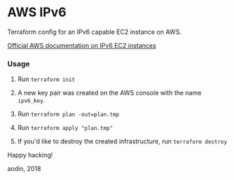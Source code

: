 AWS IPv6
====

Terraform config for an IPv6 capable EC2 instance on AWS.

[Official AWS documentation on IPv6 EC2 instances](https://docs.aws.amazon.com/AmazonVPC/latest/UserGuide/vpc-subnets-commands-example-ipv6.html)

### Usage

1. Run `terraform init`

2. A new key pair was created on the AWS console with the name `ipv6_key`.

3. Run `terraform plan -out=plan.tmp`

4. Run `terraform apply "plan.tmp"`

5. If you'd like to destroy the created infrastructure, run `terraform destroy`


Happy hacking!

aodin, 2018
